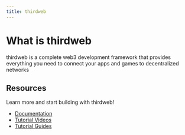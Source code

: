 ```yaml
---
title: thirdweb
---
```


# What is thirdweb

thirdweb is a complete web3 development framework that provides everything you need to connect your apps and games to decentralized networks

## Resources

Learn more and start building with thirdweb!

- <a href="https://portal.thirdweb.com">Documentation </a>
- <a href="https://youtube.com/thirdweb">Tutorial Videos </a>
- <a href="https://blog.thirdweb.com/guides">Tutorial Guides </a>
